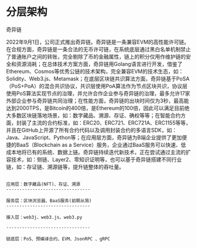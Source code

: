 <!--
 * @Author: yqq
 * @Email: youngqqcn@gmail.com
 * @Date: 2022-11-02 09:19:04
 * @Description: file content
-->

# 分层架构



奇异链

2022年9月1日，公司正式推出奇异链。奇异链是一条兼容EVM的高性能许可链。在合规方面，奇异链是一条合法的无币许可链，在系统底层通过黑白名单机制禁止了普通账户之间的转账，完全剔除了币的金融属性，链上的积分仅用作维护链的安全和资源消耗；在总体技术方案方面，奇异链用Golang语言进行开发，借鉴了Ethereum、Cosmos等优秀公链的技术架构，完全兼容EVM的技术生态，如：Solidity、Web3.js、Metamask；在底层区块链共识算法方面，奇异链基于PoSA（PoS+PoA）的混合共识协议，共识层使用PoA算法作为节点区块共识，协议层使用PoS算法实现节点的治理，并允许合作企业参与奇异链的治理，最多允许17家外部企业参与奇异链共同治理；在性能方面，奇异链的出块时间仅为3秒，最高能达到2000TPS，是Bitcoin的400倍，是Ethereum的100倍，因此可以满足目前绝大多数区块链落地场景，如：数字藏品、溯源、存证、确权等等；在智能合约方面，封装了主流的合约标准，如：ERC20、ERC721、ERC721A、ERC1155等等，并且在GitHub上开源了所有合约代码以及调用封装合约的多语言SDK，如：Java、JavaScript、Python等；在应用层方面，奇异链为B端企业提供了更加便捷的BaaS（Blockchain as a Service）服务，企业通过BaaS服务可以快速、低成本地将已有的系统、数据上链。奇异链持续迭代新技术，正在尝试通过主流的扩容技术，如：侧链、Layer2、零知识证明等，也可以基于奇异链搭建不同行业链，如：存证链、溯源链等，提升链整体的吞吐量。



```

应用层：数字藏品(NFT)、存证、溯源
--------------------------------

服务层：区块浏览器、BaaS服务(前期从简)
--------------------------------

接入层：web3j、web3.js、web3.py

--------------------------------

链底层：PoS、预编译合约、EVM、JsonRPC 、gRPC

```

